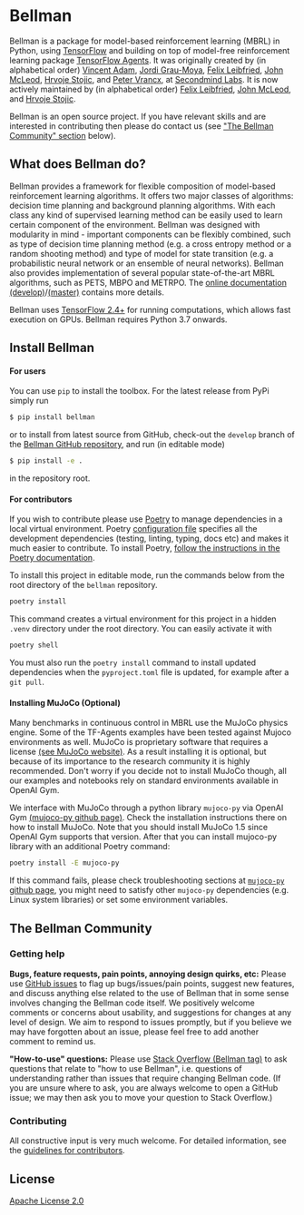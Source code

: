 # Bellman

<!-- [![Build & Test](https://github.com/Bellman-devs/bellman/actions/workflows/build-and-test.yml/badge.svg)](https://github.com/Bellman-devs/bellman/actions/workflows/build-and-test.yml)
[![Docs](https://github.com/Bellman-devs/bellman/actions/workflows/publish-docs.yml/badge.svg)](https://github.com/Bellman-devs/bellman/actions/workflows/publish-docs.yml)
[![Coverage Status](http://codecov.io/github/Bellman-devs/bellman/coverage.svg?branch=master)](http://codecov.io/github/Bellman-devs/bellman?branch=master)
[![Documentation Status](https://readthedocs.org/projects/bellman/badge/?version=master)](http://bellman.readthedocs.io/en/master/?badge=master)
 -->

<!-- [Website](https://bellman.dev) |
[Documentation (release)](https://bellman.readthedocs.io/en/master/) |
[Documentation (develop)](https://bellman.readthedocs.io/en/develop/) |
 -->
 
Bellman is a package for model-based reinforcement learning (MBRL) in Python, using [TensorFlow](http://www.tensorflow.org) and building on top of model-free reinforcement learning package [TensorFlow Agents](https://www.tensorflow.org/agents/overview?hl=en&authuser=0).
It was originally created by (in alphabetical order) 
[Vincent Adam](https://vincentadam87.github.io/), 
[Jordi Grau-Moya](https://sites.google.com/view/graumoya), 
[Felix Leibfried](https://github.com/fleibfried), 
[John McLeod](https://github.com/johnamcleod), 
[Hrvoje Stojic](https://hstojic.re), and 
[Peter Vrancx](https://github.com/pvrancx), 
at [Secondmind Labs](https://www.secondmind.ai/labs/). 
It is now actively maintained by (in alphabetical order)
[Felix Leibfried](https://github.com/fleibfried),
[John McLeod](https://github.com/johnamcleod),
and [Hrvoje Stojic](https://hstojic.re).

Bellman is an open source project. If you have relevant skills and are interested in contributing then please do contact us (see ["The Bellman Community" section](#the-bellman-community) below).


## What does Bellman do?

Bellman provides a framework for flexible composition of model-based reinforcement learning algorithms. It offers two major classes of algorithms: decision time planning and background planning algorithms. With each class any kind of supervised learning method can be easily used to learn certain component of the environment. Bellman was designed with modularity in mind - important components can be flexibly combined, such as type of decision time planning method (e.g. a cross entropy method or a random shooting method) and type of model for state transition (e.g. a probabilistic neural network or an ensemble of neural networks). Bellman also provides implementation of several popular state-of-the-art MBRL algorithms, such as PETS, MBPO and METRPO. The [online documentation (develop)](http://bellman.readthedocs.io/en/develop/)/[(master)](http://bellman.readthedocs.io/en/master/) contains more details. 

Bellman uses [TensorFlow 2.4+](http://www.tensorflow.org) for running computations, which allows fast execution on GPUs. Bellman requires Python 3.7 onwards.


## Install Bellman

#### For users

You can use `pip` to install the toolbox. For the latest release from PyPi simply run
```bash
$ pip install bellman
```
or to install from latest source from GitHub, check-out the `develop` branch of the [Bellman GitHub repository](https://github.com/Bellman-devs/bellman), and run (in editable mode)
```bash
$ pip install -e .
```
in the repository root.


#### For contributors

If you wish to contribute please use [Poetry](https://python-poetry.org/docs) to manage dependencies in a local virtual environment. Poetry [configuration file](pyproject.toml) specifies all the development dependencies (testing, linting, typing, docs etc) and makes it much easier to contribute. To install Poetry, [follow the instructions in the Poetry documentation](https://python-poetry.org/docs/#installation). 

To install this project in editable mode, run the commands below from the root directory of the `bellman` repository.

```bash
poetry install
```

This command creates a virtual environment for this project
in a hidden `.venv` directory under the root directory. You can easily activate it with

```bash
poetry shell
```

You must also run the `poetry install` command to install updated dependencies when
the `pyproject.toml` file is updated, for example after a `git pull`.


#### Installing MuJoCo (Optional)

Many benchmarks in continuous control in MBRL use the MuJoCo physics engine. Some of the TF-Agents examples have been tested against Mujoco environments as well. MuJoCo is proprietary software that requires a license [(see MuJoCo website)](https://www.roboti.us/license.html). As a result installing it is optional, but because of its importance to the research community it is highly recommended. Don't worry if you decide not to install MuJoCo though, all our examples and notebooks rely on standard environments available in OpenAI Gym. 

We interface with MuJoCo through a python library `mujoco-py` via OpenAI Gym [(mujoco-py github page)](https://github.com/openai/mujoco-py). Check the installation instructions there on how to install MuJoCo. Note that you should install MuJoCo 1.5 since OpenAI Gym supports that version. After that you can install mujoco-py library with an additional Poetry command:

```bash
poetry install -E mujoco-py
```

If this command fails, please check troubleshooting sections at [`mujoco-py` github page](https://github.com/openai/mujoco-py), you might need to satisfy other `mujoco-py` dependencies (e.g. Linux system libraries) or set some environment variables.


## The Bellman Community

### Getting help

**Bugs, feature requests, pain points, annoying design quirks, etc:**
Please use [GitHub issues](https://github.com/Bellman-devs/bellman/issues/) to flag up bugs/issues/pain points, suggest new features, and discuss anything else related to the use of Bellman that in some sense involves changing the Bellman code itself. We positively welcome comments or concerns about usability, and suggestions for changes at any level of design. We aim to respond to issues promptly, but if you believe we may have forgotten about an issue, please feel free to add another comment to remind us.

**"How-to-use" questions:**
Please use [Stack Overflow (Bellman tag)](https://stackoverflow.com/tags/Bellman) to ask questions that relate to "how to use Bellman", i.e. questions of understanding rather than issues that require changing Bellman code. (If you are unsure where to ask, you are always welcome to open a GitHub issue; we may then ask you to move your question to Stack Overflow.)


### Contributing

All constructive input is very much welcome. For detailed information, see the [guidelines for contributors](CONTRIBUTING.md).

<!-- 
## Citing Bellman

To cite Bellman, please reference our [arXiv paper](https://arxiv.org/abs/XXXX) where we review the framework and describe the design. Sample Bibtex is given below:

```
@article{bellman2021,
  author = {McLeod, John and Stojic, Hrvoje and Adam, Vincent and Kim, Dongho and Grau-Moya, Jordi and Vrancx, Peter and Leibfried, Felix},
  title = {Bellman: A Framework for Model-based Reinforcement Learning},
  year = {2021},
  journal = {arXiv:XXXX},
  url = {https://arxiv.org/abs/XXXX}
}
```
 -->

## License

[Apache License 2.0](LICENSE)
